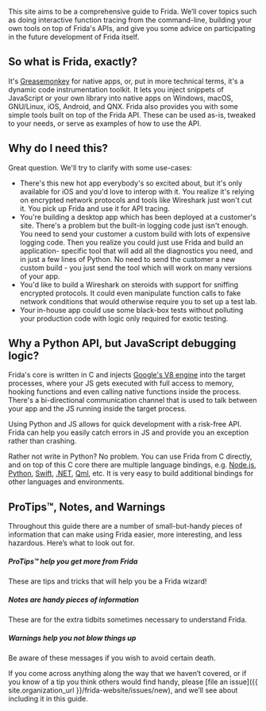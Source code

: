This site aims to be a comprehensive guide to Frida. We’ll cover topics such
as doing interactive function tracing from the command-line, building your own
tools on top of Frida's APIs, and give you some advice on participating in the
future development of Frida itself.

## So what is Frida, exactly?

It's
[Greasemonkey](https://addons.mozilla.org/en-US/firefox/addon/greasemonkey/) for
native apps, or, put in more technical terms, it's a dynamic code
instrumentation toolkit. It lets you inject snippets of JavaScript or your own
library into native apps on Windows, macOS, GNU/Linux, iOS, Android, and QNX.
Frida also provides you with some simple tools built on top of the Frida API.
These can be used as-is, tweaked to your needs, or serve as examples of how to
use the API.

## Why do I need this?

Great question. We'll try to clarify with some use-cases:

- There's this new hot app everybody's so excited about, but it's only
  available for iOS and you'd love to interop with it. You realize it's
  relying on encrypted network protocols and tools like Wireshark just
  won't cut it. You pick up Frida and use it for API tracing.
- You're building a desktop app which has been deployed at a customer's site.
  There's a problem but the built-in logging code just isn't enough. You
  need to send your customer a custom build with lots of expensive logging
  code. Then you realize you could just use Frida and build an application-
  specific tool that will add all the diagnostics you need, and in just a
  few lines of Python. No need to send the customer a new custom build - you
  just send the tool which will work on many versions of your app.
- You'd like to build a Wireshark on steroids with support for sniffing
  encrypted protocols. It could even manipulate function calls to fake network
  conditions that would otherwise require you to set up a test lab.
- Your in-house app could use some black-box tests without polluting your
  production code with logic only required for exotic testing.

## Why a Python API, but JavaScript debugging logic?

Frida's core is written in C and injects [Google's V8
engine](https://developers.google.com/v8/) into the target processes, where your
JS gets executed with full access to memory, hooking functions and even calling
native functions inside the process. There's a bi-directional communication
channel that is used to talk between your app and the JS running inside the
target process.

Using Python and JS allows for quick development with a risk-free API. Frida can
help you easily catch errors in JS and provide you an exception rather than
crashing.

Rather not write in Python?  No problem.  You can use Frida from C directly, and
on top of this C core there are multiple language bindings, e.g.
[Node.js](https://github.com/frida/frida-node),
[Python](https://github.com/frida/frida-python),
[Swift](https://github.com/frida/frida-swift),
[.NET](https://github.com/frida/frida-clr),
[Qml](https://github.com/frida/frida-qml), etc.  It is very easy to build
additional bindings for other languages and environments.

## ProTips™, Notes, and Warnings

Throughout this guide there are a number of small-but-handy pieces of
information that can make using Frida easier, more interesting, and less
hazardous. Here’s what to look out for.

<div class="note">
  <h5>ProTips™ help you get more from Frida</h5>
  <p>These are tips and tricks that will help you be a Frida wizard!</p>
</div>

<div class="note info">
  <h5>Notes are handy pieces of information</h5>
  <p>These are for the extra tidbits sometimes necessary to understand
     Frida.</p>
</div>

<div class="note warning">
  <h5>Warnings help you not blow things up</h5>
  <p>Be aware of these messages if you wish to avoid certain death.</p>
</div>

If you come across anything along the way that we haven’t covered, or if you
know of a tip you think others would find handy, please [file an
issue]({{ site.organization_url }}/frida-website/issues/new), and we’ll see about
including it in this guide.
